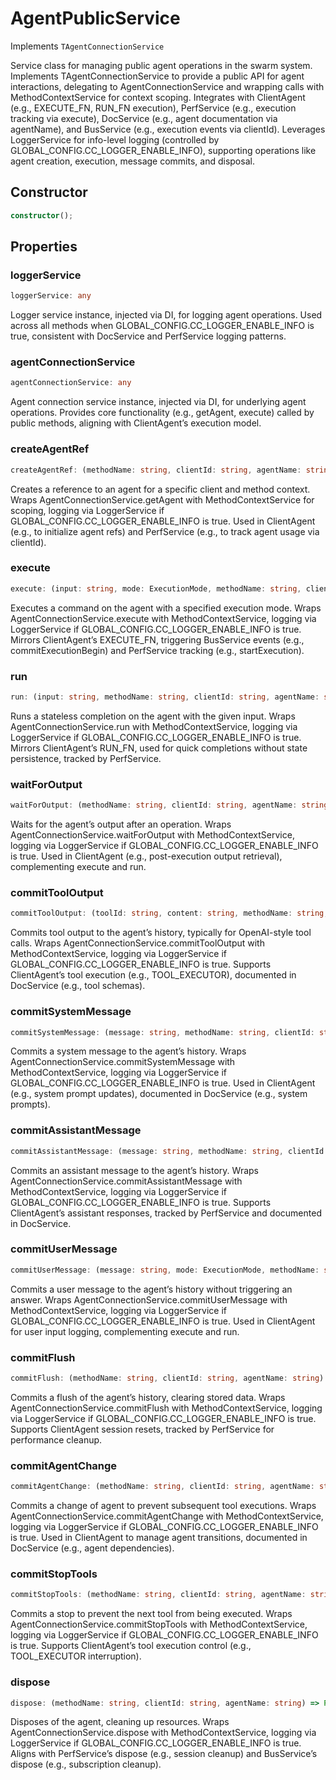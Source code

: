 # AgentPublicService

Implements `TAgentConnectionService`

Service class for managing public agent operations in the swarm system.
Implements TAgentConnectionService to provide a public API for agent interactions, delegating to AgentConnectionService and wrapping calls with MethodContextService for context scoping.
Integrates with ClientAgent (e.g., EXECUTE_FN, RUN_FN execution), PerfService (e.g., execution tracking via execute), DocService (e.g., agent documentation via agentName), and BusService (e.g., execution events via clientId).
Leverages LoggerService for info-level logging (controlled by GLOBAL_CONFIG.CC_LOGGER_ENABLE_INFO), supporting operations like agent creation, execution, message commits, and disposal.

## Constructor

```ts
constructor();
```

## Properties

### loggerService

```ts
loggerService: any
```

Logger service instance, injected via DI, for logging agent operations.
Used across all methods when GLOBAL_CONFIG.CC_LOGGER_ENABLE_INFO is true, consistent with DocService and PerfService logging patterns.

### agentConnectionService

```ts
agentConnectionService: any
```

Agent connection service instance, injected via DI, for underlying agent operations.
Provides core functionality (e.g., getAgent, execute) called by public methods, aligning with ClientAgent’s execution model.

### createAgentRef

```ts
createAgentRef: (methodName: string, clientId: string, agentName: string) => Promise<ClientAgent>
```

Creates a reference to an agent for a specific client and method context.
Wraps AgentConnectionService.getAgent with MethodContextService for scoping, logging via LoggerService if GLOBAL_CONFIG.CC_LOGGER_ENABLE_INFO is true.
Used in ClientAgent (e.g., to initialize agent refs) and PerfService (e.g., to track agent usage via clientId).

### execute

```ts
execute: (input: string, mode: ExecutionMode, methodName: string, clientId: string, agentName: string) => Promise<void>
```

Executes a command on the agent with a specified execution mode.
Wraps AgentConnectionService.execute with MethodContextService, logging via LoggerService if GLOBAL_CONFIG.CC_LOGGER_ENABLE_INFO is true.
Mirrors ClientAgent’s EXECUTE_FN, triggering BusService events (e.g., commitExecutionBegin) and PerfService tracking (e.g., startExecution).

### run

```ts
run: (input: string, methodName: string, clientId: string, agentName: string) => Promise<string>
```

Runs a stateless completion on the agent with the given input.
Wraps AgentConnectionService.run with MethodContextService, logging via LoggerService if GLOBAL_CONFIG.CC_LOGGER_ENABLE_INFO is true.
Mirrors ClientAgent’s RUN_FN, used for quick completions without state persistence, tracked by PerfService.

### waitForOutput

```ts
waitForOutput: (methodName: string, clientId: string, agentName: string) => Promise<string>
```

Waits for the agent’s output after an operation.
Wraps AgentConnectionService.waitForOutput with MethodContextService, logging via LoggerService if GLOBAL_CONFIG.CC_LOGGER_ENABLE_INFO is true.
Used in ClientAgent (e.g., post-execution output retrieval), complementing execute and run.

### commitToolOutput

```ts
commitToolOutput: (toolId: string, content: string, methodName: string, clientId: string, agentName: string) => Promise<void>
```

Commits tool output to the agent’s history, typically for OpenAI-style tool calls.
Wraps AgentConnectionService.commitToolOutput with MethodContextService, logging via LoggerService if GLOBAL_CONFIG.CC_LOGGER_ENABLE_INFO is true.
Supports ClientAgent’s tool execution (e.g., TOOL_EXECUTOR), documented in DocService (e.g., tool schemas).

### commitSystemMessage

```ts
commitSystemMessage: (message: string, methodName: string, clientId: string, agentName: string) => Promise<void>
```

Commits a system message to the agent’s history.
Wraps AgentConnectionService.commitSystemMessage with MethodContextService, logging via LoggerService if GLOBAL_CONFIG.CC_LOGGER_ENABLE_INFO is true.
Used in ClientAgent (e.g., system prompt updates), documented in DocService (e.g., system prompts).

### commitAssistantMessage

```ts
commitAssistantMessage: (message: string, methodName: string, clientId: string, agentName: string) => Promise<void>
```

Commits an assistant message to the agent’s history.
Wraps AgentConnectionService.commitAssistantMessage with MethodContextService, logging via LoggerService if GLOBAL_CONFIG.CC_LOGGER_ENABLE_INFO is true.
Supports ClientAgent’s assistant responses, tracked by PerfService and documented in DocService.

### commitUserMessage

```ts
commitUserMessage: (message: string, mode: ExecutionMode, methodName: string, clientId: string, agentName: string) => Promise<void>
```

Commits a user message to the agent’s history without triggering an answer.
Wraps AgentConnectionService.commitUserMessage with MethodContextService, logging via LoggerService if GLOBAL_CONFIG.CC_LOGGER_ENABLE_INFO is true.
Used in ClientAgent for user input logging, complementing execute and run.

### commitFlush

```ts
commitFlush: (methodName: string, clientId: string, agentName: string) => Promise<void>
```

Commits a flush of the agent’s history, clearing stored data.
Wraps AgentConnectionService.commitFlush with MethodContextService, logging via LoggerService if GLOBAL_CONFIG.CC_LOGGER_ENABLE_INFO is true.
Supports ClientAgent session resets, tracked by PerfService for performance cleanup.

### commitAgentChange

```ts
commitAgentChange: (methodName: string, clientId: string, agentName: string) => Promise<void>
```

Commits a change of agent to prevent subsequent tool executions.
Wraps AgentConnectionService.commitAgentChange with MethodContextService, logging via LoggerService if GLOBAL_CONFIG.CC_LOGGER_ENABLE_INFO is true.
Used in ClientAgent to manage agent transitions, documented in DocService (e.g., agent dependencies).

### commitStopTools

```ts
commitStopTools: (methodName: string, clientId: string, agentName: string) => Promise<void>
```

Commits a stop to prevent the next tool from being executed.
Wraps AgentConnectionService.commitStopTools with MethodContextService, logging via LoggerService if GLOBAL_CONFIG.CC_LOGGER_ENABLE_INFO is true.
Supports ClientAgent’s tool execution control (e.g., TOOL_EXECUTOR interruption).

### dispose

```ts
dispose: (methodName: string, clientId: string, agentName: string) => Promise<void>
```

Disposes of the agent, cleaning up resources.
Wraps AgentConnectionService.dispose with MethodContextService, logging via LoggerService if GLOBAL_CONFIG.CC_LOGGER_ENABLE_INFO is true.
Aligns with PerfService’s dispose (e.g., session cleanup) and BusService’s dispose (e.g., subscription cleanup).
